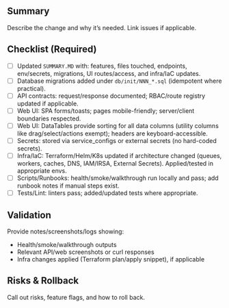 ## Summary

Describe the change and why it’s needed. Link issues if applicable.

## Checklist (Required)

- [ ] Updated `SUMMARY.MD` with: features, files touched, endpoints, env/secrets, migrations, UI routes/access, and infra/IaC updates.
- [ ] Database migrations added under `db/init/NNN_*.sql` (idempotent where practical).
- [ ] API contracts: request/response documented; RBAC/route registry updated if applicable.
- [ ] Web UI: SPA forms/toasts; pages mobile-friendly; server/client boundaries respected.
- [ ] Web UI: DataTables provide sorting for all data columns (utility columns like drag/select/actions exempt); headers are keyboard-accessible.
- [ ] Secrets: stored via service_configs or external secrets (no hard-coded secrets).
- [ ] Infra/IaC: Terraform/Helm/K8s updated if architecture changed (queues, workers, caches, DNS, IAM/IRSA, External Secrets). Applied/tested in appropriate envs.
- [ ] Scripts/Runbooks: health/smoke/walkthrough run locally and pass; add runbook notes if manual steps exist.
- [ ] Tests/Lint: linters pass; added/updated tests where appropriate.

## Validation

Provide notes/screenshots/logs showing:
- Health/smoke/walkthrough outputs
- Relevant API/web screenshots or curl responses
- Infra changes applied (Terraform plan/apply snippet), if applicable

## Risks & Rollback

Call out risks, feature flags, and how to roll back.
